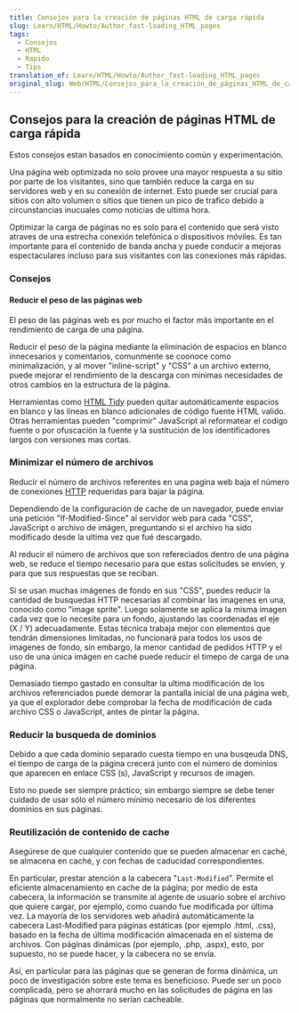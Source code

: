 ```yaml
---
title: Consejos para la creación de páginas HTML de carga rápida
slug: Learn/HTML/Howto/Author_fast-loading_HTML_pages
tags:
  - Consejos
  - HTML
  - Rapido
  - Tips
translation_of: Learn/HTML/Howto/Author_fast-loading_HTML_pages
original_slug: Web/HTML/Consejos_para_la_creación_de_páginas_HTML_de_carga_rápida
---
```


## Consejos para la creación de páginas HTML de carga rápida

Estos consejos estan basados en conocimiento común y experimentación.

Una página web optimizada no solo provee una mayor respuesta a su sitio por parte de los visitantes, sino que también reduce la carga en su servidores web y en su conexión de internet. Esto puede ser crucial para sitios con alto volumen o sitios que tienen un pico de trafico debido a circunstancias inucuales como noticias de ultima hora.

Optimizar la carga de páginas no es solo para el contenido que será visto atraves de una estrecha conexión telefónica o dispositivos móviles. Es tan importante para el contenido de banda ancha y puede conducir a mejoras espectaculares incluso para sus visitantes con las conexiones más rápidas.

### Consejos

#### Reducir el peso de las páginas web

El peso de las páginas web es por mucho el factor más importante en el rendimiento de carga de una página.

Reducir el peso de la página mediante la eliminación de espacios en blanco innecesarios y comentarios, comunmente se coonoce como minimalización, y al mover "inline-script" y "CSS" a un archivo externo, puede mejorar el rendimiento de la descarga con minimas necesidades de otros cambios en la estructura de la página.

Herramientas como [HTML Tidy](http://tidy.sourceforge.net/) pueden quitar automáticamente espacios en blanco y las líneas en blanco adicionales de código fuente HTML valido. Otras herramientas pueden "comprimir" JavaScript al reformatear el codigo fuente o por ofuscación la fuente y la sustitución de los identificadores largos con versiones mas cortas.

### Minimizar el número de archivos

Reducir el número de archivos referentes en una pagina web baja el número de conexiones [HTTP](/es/docs/HTTP) requeridas para bajar la página.

Dependiendo de la configuración de cache de un navegador, puede enviar una petición "If-Modified-Since" al servidor web para cada "CSS", JavaScript o archivo de imágen, preguntando si el archivo ha sido modificado desde la ultima vez que fué descargado.

Al reducir el número de archivos que son refereciados dentro de una página web, se reduce el tiempo necesario para que estas solicitudes se envíen, y para que sus respuestas que se reciban.

Si se usan muchas imágenes de fondo en sus "CSS", puedes reducir la cantidad de busquedas HTTP necesarias al combinar las imagenes en una, conocido como "image sprite". Luego solamente se aplica la misma imagen cada vez que lo necesite para un fondo, ajustando las coordenadas el eje (X / Y) adecuadamente. Estas técnica trabaja mejor con elementos que tendrán dimensiones limitadas, no funcionará para todos los usos de imagenes de fondo, sin embargo, la menor cantidad de pedidos HTTP y el uso de una única imágen en caché puede reducir el timepo de carga de una página.

Demasiado tiempo gastado en consultar la ultima modificación de los archivos referenciados puede demorar la pantalla inicial de una página web, ya que el explorador debe comprobar la fecha de modificación de cada archivo CSS o JavaScript, antes de pintar la página.

### Reducir la busqueda de dominios

Debido a que cada dominio separado cuesta tiempo en una busqeuda DNS, el tiempo de carga de la página crecerá junto con el número de dominios que aparecen en enlace CSS (s), JavaScript y recursos de imagen.

Esto no puede ser siempre práctico; sin embargo siempre se debe tener cuidado de usar sólo el número mínimo necesario de los diferentes dominios en sus páginas.

### Reutilización de contenido de cache

Asegúrese de que cualquier contenido que se pueden almacenar en caché, se almacena en caché, y con fechas de caducidad correspondientes.

En particular, prestar atención a la cabecera "`Last-Modified`". Permite el eficiente almacenamiento en cache de la página; por medio de esta cabecera, la información se transmite al agente de usuario sobre el archivo que quiere cargar, por ejemplo, como cuando fue modificada por última vez. La mayoría de los servidores web añadirá automáticamente la cabecera Last-Modified para páginas estáticas (por ejemplo .html, .css), basado en la fecha de última modificación almacenada en el sistema de archivos. Con páginas dinámicas (por ejemplo, .php, .aspx), esto, por supuesto, no se puede hacer, y la cabecera no se envía.

Así, en particular para las páginas que se generan de forma dinámica, un poco de investigación sobre este tema es beneficioso. Puede ser un poco complicada, pero se ahorrará mucho en las solicitudes de página en las páginas que normalmente no serían cacheable.

